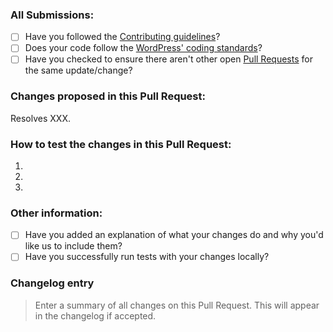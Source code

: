 ### All Submissions:

* [ ] Have you followed the [Contributing guidelines](https://github.com/strangerstudios/pmpro-cpt/blob/dev/.github/CONTRIBUTING.md)?
* [ ] Does your code follow the [WordPress' coding standards](https://make.wordpress.org/core/handbook/best-practices/coding-standards/)?
* [ ] Have you checked to ensure there aren't other open [Pull Requests](https://github.com/strangerstudios/pmpro-cpt/pulls/) for the same update/change?

<!-- Mark completed items with an [x] -->

<!-- You can erase any parts of this template not applicable to your Pull Request. -->

### Changes proposed in this Pull Request:

<!-- Describe the changes made to this Pull Request and the reason for such changes. -->

Resolves XXX.

### How to test the changes in this Pull Request:

1.
2.
3.

### Other information:

* [ ] Have you added an explanation of what your changes do and why you'd like us to include them?
* [ ] Have you successfully run tests with your changes locally?

<!-- Mark completed items with an [x] -->

### Changelog entry

> Enter a summary of all changes on this Pull Request. This will appear in the changelog if accepted.

